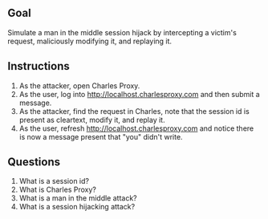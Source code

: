 ## Goal

Simulate a man in the middle session hijack by intercepting a victim's request, maliciously modifying it, and replaying it.

## Instructions

1. As the attacker, open Charles Proxy.
2. As the user, log into http://localhost.charlesproxy.com and then submit a message.
3. As the attacker, find the request in Charles, note that the session id is present as cleartext, modify it, and replay it.
4. As the user, refresh http://localhost.charlesproxy.com and notice there is now a message present that "you" didn't write.

## Questions

1. What is a session id?
2. What is Charles Proxy?
3. What is a man in the middle attack?
4. What is a session hijacking attack?
